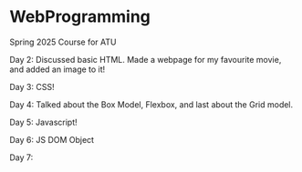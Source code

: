# WebProgramming
Spring 2025 Course for ATU

Day 2: Discussed basic HTML. Made a webpage for my favourite movie, and added an image to it!

Day 3: CSS!

Day 4: Talked about the Box Model, Flexbox, and last about the Grid model.

Day 5: Javascript!

Day 6: JS DOM Object

Day 7: 